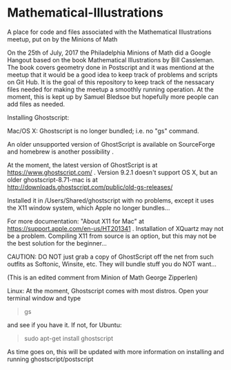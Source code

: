 # Mathematical-Illustrations
A place for code and files associated with the Mathematical Illustrations meetup, put on by the Minions of Math

On the 25th of July, 2017 the Philadelphia Minions of Math did a Google Hangout based on the book Mathematical Illustrations
by Bill Cassleman. The book covers geometry done in Postscript and it was mentiond at the meetup that it would be a good idea
to keep track of problems and scripts on Git Hub. It is the goal of this repository to keep track of the nessacary files needed
for making the meetup a smoothly running operation. At the moment, this is kept up by Samuel Bledsoe but hopefully more people
can add files as needed.

Installing Ghostscript:

Mac/OS X: Ghostscript is no longer bundled; i.e. no "gs" command.

An older unsupported version of GhostScript is available on SourceForge and homebrew is another possibility .

At the moment, the latest version of GhostScript is at https://www.ghostscript.com/ . Version 9.2.1 doesn't support OS X, but
an older ghostscript-8.71-mac is at http://downloads.ghostscript.com/public/old-gs-releases/

Installed it in /Users/Shared/ghostscript with no problems, except it uses the X11 window system, which Apple no longer bundles...

For more documentation: "About X11 for Mac" at https://support.apple.com/en-us/HT201341 . Installation of XQuartz may not be
a problem. Compiling X11 from source is an option, but this may not be the best solution for the beginner...

CAUTION: DO NOT just grab a copy of GhostScript off the net from such outfits as Softonic, Winsite, etc. They will bundle 
stuff you do NOT want...

(This is an edited comment from Minion of Math George Zipperlen)

Linux: At the moment, Ghostscript comes with most distros. Open your terminal window and type

>gs

and see if you have it. If not, for Ubuntu:

>sudo apt-get install ghostscript

As time goes on, this will be updated with more information on installing and running ghostscript/postscript
